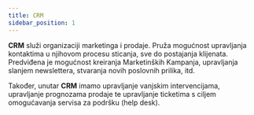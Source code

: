 ```yaml
---
title: CRM
sidebar_position: 1
---
```


**CRM** služi organizaciji marketinga i prodaje. Pruža mogućnost upravljanja kontaktima u njihovom procesu sticanja, sve do postajanja klijenata. Predviđena je mogućnost kreiranja Marketinških Kampanja, upravljanja slanjem newslettera, stvaranja novih poslovnih prilika, itd.

Također, unutar **CRM** imamo upravljanje vanjskim intervencijama, upravljanje prognozama prodaje te upravljanje ticketima s ciljem omogućavanja servisa za podršku (help desk).
